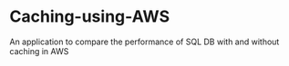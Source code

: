 # Caching-using-AWS
An application to compare the performance of SQL DB with and without caching in AWS
